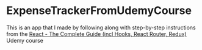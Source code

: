 # ExpenseTrackerFromUdemyCourse
This is an app that I made by following along with step-by-step instructions from the [React - The Complete Guide (incl Hooks, React Router, Redux)](https://www.udemy.com/course/react-the-complete-guide-incl-redux/) Udemy course
